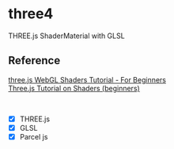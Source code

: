 # three4
THREE.js ShaderMaterial with GLSL 

## Reference
[three.js WebGL Shaders Tutorial - For Beginners](https://youtu.be/DxCJmvUZJsc) </br>
[Three.js Tutorial on Shaders (beginners)](https://youtu.be/C8Cuwq1eqDw) </br>

</br>

- [x] THREE.js
- [x] GLSL
- [x] Parcel js
